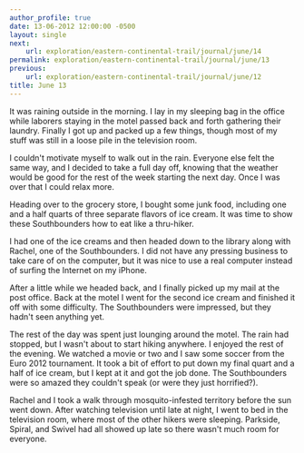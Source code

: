 ```yaml
---
author_profile: true
date: 13-06-2012 12:00:00 -0500
layout: single
next:
    url: exploration/eastern-continental-trail/journal/june/14
permalink: exploration/eastern-continental-trail/journal/june/13
previous:
    url: exploration/eastern-continental-trail/journal/june/12
title: June 13
---
```

It was raining outside in the morning. I lay in my sleeping bag in the office while laborers staying in the motel passed back and forth gathering their laundry. Finally I got up and packed up a few things, though most of my stuff was still in a loose pile in the television room.

I couldn't motivate myself to walk out in the rain. Everyone else felt the same way, and I decided to take a full day off, knowing that the weather would be good for the rest of the week starting the next day. Once I was over that I could relax more.

Heading over to the grocery store, I bought some junk food, including one and a half quarts of three separate flavors of ice cream. It was time to show these Southbounders how to eat like a thru-hiker.

I had one of the ice creams and then headed down to the library along with Rachel, one of the Southbounders. I did not have any pressing business to take care of on the computer, but it was nice to use a real computer instead of surfing the Internet on my iPhone.

After a little while we headed back, and I finally picked up my mail at the post office. Back at the motel I went for the second ice cream and finished it off with some difficulty. The Southbounders were impressed, but they hadn't seen anything yet.

The rest of the day was spent just lounging around the motel. The rain had stopped, but I wasn't about to start hiking anywhere. I enjoyed the rest of the evening. We watched a movie or two and I saw some soccer from the Euro 2012 tournament. It took a bit of effort to put down my final quart and a half of ice cream, but I kept at it and got the job done. The Southbounders were so amazed they couldn't speak (or were they just horrified?).

Rachel and I took a walk through mosquito-infested territory before the sun went down. After watching television until late at night, I went to bed in the television room, where most of the other hikers were sleeping. Parkside, Spiral, and Swivel had all showed up late so there wasn't much room for everyone.